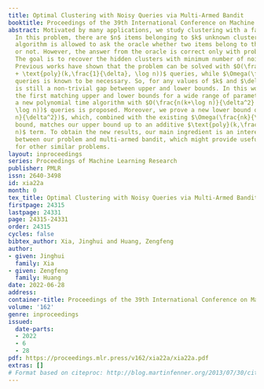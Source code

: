 ```yaml
---
title: Optimal Clustering with Noisy Queries via Multi-Armed Bandit
booktitle: Proceedings of the 39th International Conference on Machine Learning
abstract: Motivated by many applications, we study clustering with a faulty oracle.
  In this problem, there are $n$ items belonging to $k$ unknown clusters, and the
  algorithm is allowed to ask the oracle whether two items belong to the same cluster
  or not. However, the answer from the oracle is correct only with probability $\frac{1}{2}+\frac{\delta}{2}$.
  The goal is to recover the hidden clusters with minimum number of noisy queries.
  Previous works have shown that the problem can be solved with $O(\frac{nk\log n}{\delta^2}
  + \text{poly}(k,\frac{1}{\delta}, \log n))$ queries, while $\Omega(\frac{nk}{\delta^2})$
  queries is known to be necessary. So, for any values of $k$ and $\delta$, there
  is still a non-trivial gap between upper and lower bounds. In this work, we obtain
  the first matching upper and lower bounds for a wide range of parameters. In particular,
  a new polynomial time algorithm with $O(\frac{n(k+\log n)}{\delta^2} + \text{poly}(k,\frac{1}{\delta},
  \log n))$ queries is proposed. Moreover, we prove a new lower bound of $\Omega(\frac{n\log
  n}{\delta^2})$, which, combined with the existing $\Omega(\frac{nk}{\delta^2})$
  bound, matches our upper bound up to an additive $\text{poly}(k,\frac{1}{\delta},\log
  n)$ term. To obtain the new results, our main ingredient is an interesting connection
  between our problem and multi-armed bandit, which might provide useful insights
  for other similar problems.
layout: inproceedings
series: Proceedings of Machine Learning Research
publisher: PMLR
issn: 2640-3498
id: xia22a
month: 0
tex_title: Optimal Clustering with Noisy Queries via Multi-Armed Bandit
firstpage: 24315
lastpage: 24331
page: 24315-24331
order: 24315
cycles: false
bibtex_author: Xia, Jinghui and Huang, Zengfeng
author:
- given: Jinghui
  family: Xia
- given: Zengfeng
  family: Huang
date: 2022-06-28
address:
container-title: Proceedings of the 39th International Conference on Machine Learning
volume: '162'
genre: inproceedings
issued:
  date-parts:
  - 2022
  - 6
  - 28
pdf: https://proceedings.mlr.press/v162/xia22a/xia22a.pdf
extras: []
# Format based on citeproc: http://blog.martinfenner.org/2013/07/30/citeproc-yaml-for-bibliographies/
---
```

